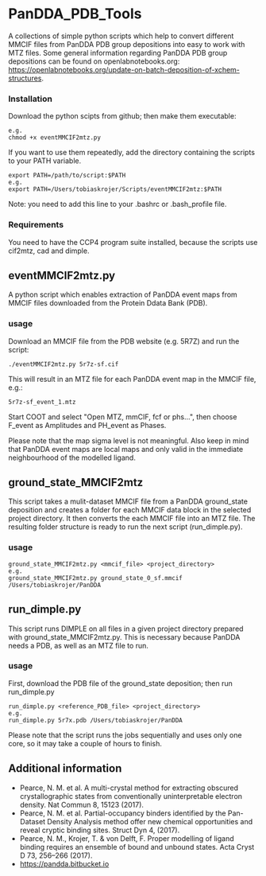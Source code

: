 # PanDDA_PDB_Tools
A collections of simple python scripts which help to convert different MMCIF files from PanDDA PDB group depositions into easy to work with MTZ files. Some general information regarding PanDDA PDB group depositions can be found on openlabnotebooks.org: https://openlabnotebooks.org/update-on-batch-deposition-of-xchem-structures.

### Installation
Download the python scipts from github; then make them executable:
```
e.g.
chmod +x eventMMCIF2mtz.py
```
If you want to use them repeatedly, add the directory containing the scripts to your PATH variable. 
```
export PATH=/path/to/script:$PATH
e.g.
export PATH=/Users/tobiaskrojer/Scripts/eventMMCIF2mtz:$PATH
```
Note: you need to add this line to your .bashrc or .bash_profile file.

### Requirements
You need to have the CCP4 program suite installed, because the scripts use cif2mtz, cad and dimple.



## eventMMCIF2mtz.py
A python script which enables extraction of PanDDA event maps from MMCIF files downloaded from the Protein Ddata Bank (PDB).

### usage

Download an MMCIF file from the PDB website (e.g. 5R7Z) and run the script:
```
./eventMMCIF2mtz.py 5r7z-sf.cif
```
This will result in an MTZ file for each PanDDA event map in the MMCIF file, e.g.:
```
5r7z-sf_event_1.mtz
```
Start COOT and select "Open MTZ, mmCIF, fcf or phs...", then choose F_event as Amplitudes and PH_event as Phases.

Please note that the map sigma level is not meaningful. Also keep in mind that PanDDA event maps are local maps and only valid in the immediate neighbourhood of the modelled ligand.


## ground_state_MMCIF2mtz
This script takes a mulit-dataset MMCIF file from a PanDDA ground_state deposition and creates a folder for each MMCIF data block in the selected project directory. It then converts the each MMCIF file into an MTZ file. The resulting folder structure is ready to run the next script (run_dimple.py).

### usage
```
ground_state_MMCIF2mtz.py <mmcif_file> <project_directory>
e.g.
ground_state_MMCIF2mtz.py ground_state_0_sf.mmcif /Users/tobiaskrojer/PanDDA
```

## run_dimple.py
This script runs DIMPLE on all files in a given project directory prepared with ground_state_MMCIF2mtz.py. This is necessary because PanDDA needs a PDB, as well as an MTZ file to run.

### usage
First, download the PDB file of the ground_state deposition; then run run_dimple.py
```
run_dimple.py <reference_PDB_file> <project_directory>
e.g.
run_dimple.py 5r7x.pdb /Users/tobiaskrojer/PanDDA
```
Please note that the script runs the jobs sequentially and uses only one core, so it may take a couple of hours to finish.


## Additional information
* Pearce, N. M. et al. A multi-crystal method for extracting obscured crystallographic states from conventionally uninterpretable electron density. Nat Commun 8, 15123 (2017).
* Pearce, N. M. et al. Partial-occupancy binders identified by the Pan-Dataset Density Analysis method offer new chemical opportunities and reveal cryptic binding sites. Struct Dyn 4, (2017).
* Pearce, N. M., Krojer, T. & von Delft, F. Proper modelling of ligand binding requires an ensemble of bound and unbound states. Acta Cryst D 73, 256–266 (2017).
* https://pandda.bitbucket.io

